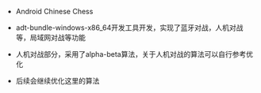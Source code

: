 * Android Chinese Chess

* adt-bundle-windows-x86_64开发工具开发，实现了蓝牙对战，人机对战等，局域网对战等功能

* 人机对战部分，采用了alpha-beta算法，关于人机对战的算法可以自行参考优化

* 后续会继续优化这里的算法
